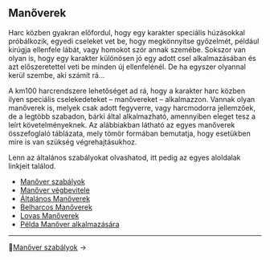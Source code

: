 ## Manőverek

Harc közben gyakran előfordul, hogy egy karakter speciális húzásokkal próbálkozik, egyedi cseleket vet be, hogy megkönnyítse győzelmét, például kirúgja ellenfele lábát, vagy homokot szór annak szemébe. Sokszor van olyan is, hogy egy karakter különösen jó egy adott csel alkalmazásában és azt előszeretettel veti be minden új ellenfelénél. De ha egyszer olyannal kerül szembe, aki számít rá...

A km100 harcrendszere lehetőséget ad rá, hogy a karakter harc közben ilyen speciális cselekedeteket – manővereket – alkalmazzon. Vannak olyan manőverek is, melyek csak adott fegyverre, vagy harcmodorra jellemzőek, de a legtöbb szabadon, bárki által alkalmazható, amennyiben eleget tesz a leírt követelményeknek. Az alábbiakban látható az egyes manőverek összefoglaló táblázata, mely tömör formában bemutatja, hogy esetükben mire is van szükség végrehajtásukhoz.

Lenn az általános szabályokat olvashatod, itt pedig az egyes aloldalak linkjeit találod.

- [Manőver szabályok](065_01_manover_szabalyok.md)
- [Manőver végbevitele](065_02_manover_vegbevitele.md)
- [Általános Manőverek](065_03_altalanos_manoverek.md)
- [Belharcos Manőverek](065_04_belharcos_manoverek.md)
- [Lovas Manőverek](065_05_lovas_manoverek.md)
- [Példa Manőver alkalmazására](065_06_pelda_manover_alkalmazasara.md)

---

🔗[Manőver szabályok](065_01_manover_szabalyok.md) →
